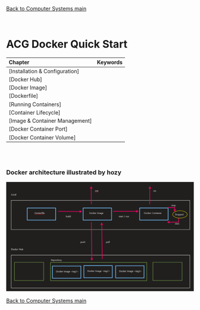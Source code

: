 [Back to Computer Systems main](../../../README.md)

<br>

# ACG Docker Quick Start

|Chapter|Keywords|
|:------|:-------|
|[Installation & Configuration]||
|[Docker Hub]||
|[Docker Image]||
|[Dockerfile]||
|[Running Containers]||
|[Container Lifecycle]||
|[Image & Container Management]||
|[Docker Container Port]||
|[Docker Container Volume]||

<br><br>

### Docker architecture illustrated by hozy
![](docker_archi_map_hozy.png)

[Back to Computer Systems main](../../../README.md)